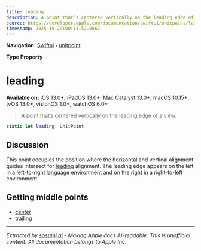 ```yaml
---
title: leading
description: A point that’s centered vertically on the leading edge of a view.
source: https://developer.apple.com/documentation/swiftui/unitpoint/leading
timestamp: 2025-10-29T00:14:52.066Z
---
```


**Navigation:** [Swiftui](/documentation/swiftui) › [unitpoint](/documentation/swiftui/unitpoint)

**Type Property**

# leading

**Available on:** iOS 13.0+, iPadOS 13.0+, Mac Catalyst 13.0+, macOS 10.15+, tvOS 13.0+, visionOS 1.0+, watchOS 6.0+

> A point that’s centered vertically on the leading edge of a view.

```swift
static let leading: UnitPoint
```

## Discussion

This point occupies the position where the horizontal and vertical alignment guides intersect for [leading](/documentation/swiftui/alignment/leading) alignment. The leading edge appears on the left in a left-to-right language environment and on the right in a right-to-left environment.

## Getting middle points

- [center](/documentation/swiftui/unitpoint/center)
- [trailing](/documentation/swiftui/unitpoint/trailing)

---

*Extracted by [sosumi.ai](https://sosumi.ai) - Making Apple docs AI-readable.*
*This is unofficial content. All documentation belongs to Apple Inc.*
